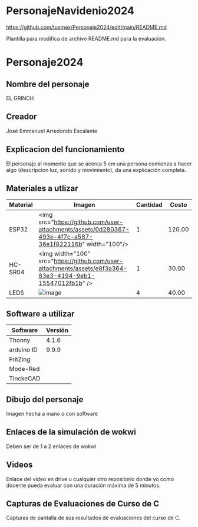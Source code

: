 # PersonajeNavidenio2024
https://github.com/tuxmex/Personaje2024/edit/main/README.md 


Plantilla para modifica  de archivo README.md para la evaluación.

# Personaje2024
## Nombre del personaje
EL GRINCH
## Creador
José Emmanuel Arredondo Escalante
## Explicacion del funcionamiento
El personaje al momento que se acerca 5 cm una persona comienza a hacer algo (descripcion luz, sonido y movimiento), da una explicación completa.

## Materiales a utlizar
|Material|Imagen|Cantidad|Costo|
|--|--|--|--|
|ESP32|<img src="https://github.com/user-attachments/assets/0d280367-493e-4f7c-a587-36e1f822116b&quot; width="100"/>|1|120.00|
|HC-SR04|<img width="100" src="https://github.com/user-attachments/assets/e8f3a364-83e3-4194-9eb1-15547012fb1b&quot; />|1|30.00|
|LEDS|![image](https://github.com/user-attachments/assets/dab06144-307b-4ddc-b0fd-2838ded82a34)|4|40.00|

## Software a utilizar
|Software|Versión|
|--|--|
|Thonny|4.1.6|
|arduino ID|9.9.9|
|FritZing||
|Mode-Red||
|TinckeCAD||

## Dibujo del personaje
Imagen hecha a mano o con software

## Enlaces de la simulación de wokwi
Deben ser de 1 a 2 enlaces de wokwi

## Videos
Enlace del vídeo en drive u cualquier otro repositorio donde yo como docente pueda evaluar con una duración máxima de 5 minutos.

## Capturas de Evaluaciones de Curso de C
Capturas de pantalla de sus resultados de evaluaciones del curso de C.
